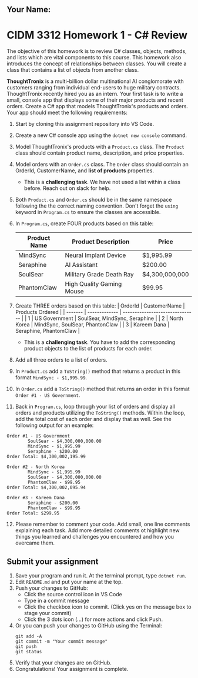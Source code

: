 ## Your Name:

# CIDM 3312 Homework 1 - C# Review
The objective of this homework is to review C# classes, objects, methods, and lists which are vital components to this course. This homework also introduces the concept of relationships between classes. You will create a class that contains a list of objects from another class.

**ThoughtTronix** is a multi-billion dollar multinational AI conglomorate with customers ranging from individual end-users to huge military contracts. ThoughtTronix recently hired you as an intern. Your first task is to write a small, console app that displays some of their major products and recent orders. Create a C# app that models ThoughtTronix's products and orders. Your app should meet the following requirements:

1. Start by cloning this assignment repository into VS Code.
2. Create a new C# console app using the `dotnet new console` command.
3. Model ThoughtTronix's products with a `Product.cs` class. The `Product` class should contain product name, description, and price properties.
4. Model orders with an `Order.cs` class. The `Order` class should contain an OrderId, CustomerName, and **list of products** properties.
     - This is a **challenging task**. We have not used a list within a class before. Reach out on slack for help.
5. Both `Product.cs` and `Order.cs` should be in the same namespace following the the correct naming convention. Don't forget the `using` keyword in `Program.cs` to ensure the classes are accessible.
6. In `Program.cs`, create FOUR products based on this table:
   
   | Product Name | Product Description       | Price          |
   | ------------ | ------------------------- | -------------- |
   | MindSync     | Neural Implant Device     | $1,995.99      |
   | Seraphine    | AI Assistant              | $200.00        |
   | SoulSear     | Military Grade Death Ray  | $4,300,000,000 |
   | PhantomClaw  | High Quality Gaming Mouse | $99.95         |
7. Create THREE orders based on this table:
   | OrderId | CustomerName  | Products Ordered                |
   | ------- | ------------- | ------------------------------- |
   | 1       | US Government | SoulSear, MindSync, Seraphine   |
   | 2       | North Korea   | MindSync, SoulSear, PhantonClaw |
   | 3       | Kareem Dana   | Seraphine, PhantomClaw          |
   - This is a  **challenging task**. You have to add the corresponding product objects to the list of products for each order.
8. Add all three orders to a list of orders. 
9. In `Product.cs` add a `ToString()` method that returns a product in this format `MindSync - $1,995.99`.
10. In `Order.cs` add a `ToString()` method that returns an order in this format `Order #1 - US Government`.
11. Back in `Program.cs`, loop through your list of orders and display all orders and products utilizing the `ToString()` methods. Within the loop, add the total cost of each order and display that as well. See the following output for an example:
```
Order #1 - US Government
        SoulSear - $4,300,000,000.00
        MindSync - $1,995.99        
        Seraphine - $200.00
Order Total: $4,300,002,195.99      

Order #2 - North Korea
        MindSync - $1,995.99        
        SoulSear - $4,300,000,000.00
        PhantomClaw - $99.95        
Order Total: $4,300,002,095.94      

Order #3 - Kareem Dana
        Seraphine - $200.00
        PhantomClaw - $99.95        
Order Total: $299.95
```
12. Please remember to comment your code. Add small, one line comments explaining each task. Add more detailed comments ot highlight new things you learned and challenges you encountered and how you overcame them.

## Submit your assignment
1. Save your program and run it. At the terminal prompt, type `dotnet run`.
2. Edit `README.md` and put your name at the top.
3. Push your changes to GitHub:
    - Click the source control icon in VS Code
    - Type in a commit message
    - Click the checkbox icon to commit. (Click yes on the message box to stage your commit)
    - Click the 3 dots icon (...) for more actions and click Push.
4. Or you can push your changes to GitHub using the Terminal:
    ```
    git add -A
    git commit -m "Your commit message"
    git push
    git status
    ```
4. Verify that your changes are on GitHub.
6. Congratulations! Your assignment is complete.
